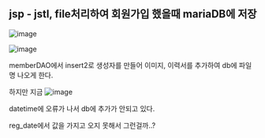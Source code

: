 <h2>jsp - jstl, file처리하여 회원가입 했을때 mariaDB에 저장 </h2>

![image](https://user-images.githubusercontent.com/60453937/169504799-d24891f0-79e3-40c0-98e2-2c5e0be4217c.png)

![image](https://user-images.githubusercontent.com/60453937/169504988-825341b4-bc64-4ca3-afbd-b1999923c034.png)

memberDAO에서 insert2로 생성자를 만들어 이미지, 이력서를 추가하여 db에 파일명 나오게 한다.

하지만 지금 ![image](https://user-images.githubusercontent.com/60453937/169505174-069d2f7d-0b6a-465d-a49f-06b7b7b6e273.png)

datetime에 오류가 나서 db에 추가가 안되고 있다.

reg_date에서 값을 가지고 오지 못해서 그런걸까..?
